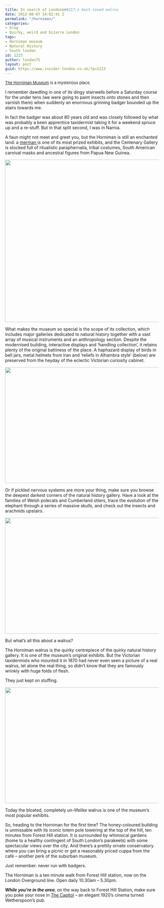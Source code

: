```yaml
---
title: In search of London&#8217;s best-loved walrus
date: 2012-08-07 14:02:41 Z
permalink: "/horniman/"
categories:
- blog
- Quirky, weird and bizarre London
tags:
- Horniman museum
- Natural History
- South london
id: 1223
author: london75
layout: post
guid: https://www.insider-london.co.uk/?p=1223
---
```


<span class="Apple-style-span" style="font-size: 13px;font-weight: normal"><a href="http://www.horniman.ac.uk/">The Horniman Museum</a> is a mysterious place.  </span>

<div>
  <p>
    I remember dawdling in one of its dingy stairwells before a Saturday course for the under tens (we were going to paint insects onto stones and then varnish them) when suddenly an enormous grinning badger bounded up the stairs towards me.
  </p>
  
  <p>
    In fact the badger was about 80 years old and was closely followed by what was probably a keen apprentice taxidermist taking it for a weekend spruce up and a re-stuff. But in that split second, I was in Narnia.
  </p>
  
  <p>
    A faun might not meet and greet you, but the Horniman is still an enchanted land: a <a href="http://www.horniman.ac.uk/collections/unmasking-the-mysterious-merman/">merman </a>is one of its most prized exhibits, and the Centenary Gallery is stocked full of ritualistic paraphernalia, tribal costumes, South American carnival masks and ancestral figures from Papua New Guinea.
  </p>
  
  <p style="text-align: center">
    <a href="/wp-content/uploads/2012/08/43_Caste_Heads_INDIA_RGB_300dpi.jpg"><img class="aligncenter  wp-image-1402" src="/wp-content/uploads/2012/08/43_Caste_Heads_INDIA_RGB_300dpi.jpg" alt="" width="569" height="530" /></a>
  </p>
  
  <p>
    What makes the museum so special is the scope of its collection, which includes major galleries dedicated to natural history together with a vast array of musical instruments and an anthropology section. Despite the modernised building, interactive displays and &#8216;handling collection&#8217;, it retains plenty of the original battiness of the place. A haphazard display of birds in bell jars, metal helmets from Iran and &#8216;reliefs in Alhambra style&#8217; (below) are preserved from the heyday of the eclectic Victorian curiosity cabinet.
  </p>
  
  <p>
    <a href="/wp-content/uploads/2012/08/victorian-curiosities.jpg"><img class="aligncenter size-full wp-image-1226" src="/wp-content/uploads/2012/08/victorian-curiosities.jpg" alt="" width="569" height="378" /></a>
  </p>
  
  <p>
    Or if pickled nervous systems are more your thing, make sure you browse the deepest darkest corners of the natural history gallery. Have a look at the families of Welsh polecats and Cumberland otters, trace the evolution of the elephant through a series of massive skulls, and check out the insects and arachnids upstairs.
  </p>
  
  <p>
    <a href="/wp-content/uploads/2012/08/pickled-bits1.jpg"><img class="aligncenter size-full wp-image-1227" src="/wp-content/uploads/2012/08/pickled-bits1.jpg" alt="" width="569" height="378" /></a>
  </p>
  
  <p>
    But what&#8217;s all this about a walrus?
  </p>
  
  <p>
    The Horniman walrus is the quirky centrepiece of the quirky natural history gallery. It is one of the museum&#8217;s original exhibits. But the Victorian taxidermists who mounted it in 1870 had never even seen a picture of a real walrus, let alone the real thing, so didn&#8217;t know that they are famously wrinkly with huge folds of flesh.
  </p>
  
  <p>
    They just kept on stuffing.
  </p>
  
  <p style="text-align: center">
    <a href="/wp-content/uploads/2012/08/walrus.jpg"><img class="aligncenter  wp-image-1228" src="/wp-content/uploads/2012/08/walrus.jpg" alt="" width="569" height="378" /></a>
  </p>
  
  <p>
    Today the bloated, completely un-lifelike walrus is one of the museum&#8217;s most popular exhibits.
  </p>
  
  <p>
    So, heading to the Horniman for the first time? The honey-coloured building is unmissable with its iconic totem pole towering at the top of the hill, ten minutes from Forest Hill station. It is surrounded by whimsical gardens (home to a healthy contingent of South London&#8217;s parakeets) with some spectacular views over the city. And there&#8217;s a prettily ornate conservatory where you can bring a picnic or get a reasonably priced cuppa from the café – another perk of the suburban museum.
  </p>
  
  <p>
    Just remember: never run with badgers.
  </p>
  
  <p>
    The Horniman is a ten minute walk from Forest Hill station, now on the London Overground line. Open daily 10.30am &#8211; 5.30pm.
  </p>
  
  <p>
    <em><strong>While you&#8217;re in the area</strong></em>, on the way back to Forest Hill Station, make sure you poke your nose in <a href="http://www.jdwetherspoon.co.uk/home/pubs/the-capitol-forest-hill">The Capitol</a> – an elegant 1920&#8217;s cinema turned Wetherspoon&#8217;s pub.
  </p>
</div>